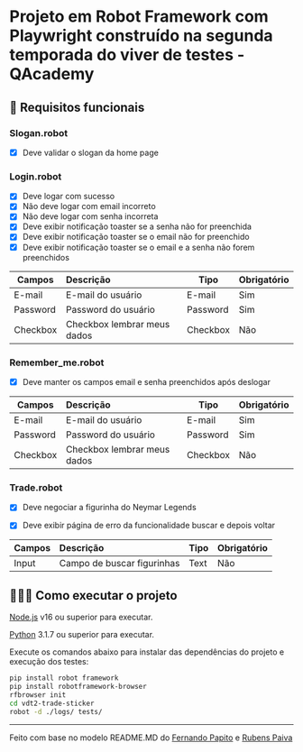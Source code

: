 # Projeto em Robot Framework com Playwright construído na segunda temporada do viver de testes - QAcademy

## 🔖 Requisitos funcionais

### Slogan.robot

- [X] Deve validar o slogan da home page 

### Login.robot

- [X] Deve logar com sucesso 
- [X] Não deve logar com email incorreto 
- [X] Não deve logar com senha incorreta
- [X] Deve exibir notificação toaster se a senha não for preenchida
- [X] Deve exibir notificação toaster se o email não for preenchido
- [X] Deve exibir notificação toaster se o email e a senha não forem preenchidos

| Campos   | Descrição                             | Tipo     | Obrigatório |
| ------   | :------------------------------------ | -------- | ----------- |
| E-mail   | E-mail do usuário                     | E-mail   | Sim         |
| Password | Password do usuário                   | Password | Sim         |
| Checkbox | Checkbox lembrar meus dados           | Checkbox | Não         |

### Remember_me.robot

- [X] Deve manter os campos email e senha preenchidos após deslogar 

| Campos   | Descrição                             | Tipo     | Obrigatório |
| ------   | :------------------------------------ | -------- | ----------- |
| E-mail   | E-mail do usuário                     | E-mail   | Sim         |
| Password | Password do usuário                   | Password | Sim         |
| Checkbox | Checkbox lembrar meus dados           | Checkbox | Não         |

### Trade.robot

- [X] Deve negociar a figurinha do Neymar Legends 
- [X] Deve exibir página de erro da funcionalidade buscar e depois voltar


| Campos  | Descrição                             | Tipo     | Obrigatório |
| ------  | :------------------------------------ | -------- | ----------- |
| Input   | Campo de buscar figurinhas            | Text     | Não         |

 



## 👨🏻‍💻 Como executar o projeto

[Node.js](https://nodejs.org/) v16 ou superior para executar.

[Python](https://www.python.org/downloads/) 3.1.7 ou superior para executar.

Execute os comandos abaixo para instalar das dependências do projeto e execução dos testes:

```sh
pip install robot framework
pip install robotframework-browser
rfbrowser init
cd vdt2-trade-sticker
robot -d ./logs/ tests/ 
```

---

Feito com base no modelo README.MD do [Fernando Papito](https://github.com/weareqacademy/curso-k6-basico/blob/main/README.md) e [Rubens Paiva](https://github.com/rubenspaiva/vdt2-trade-sticker/blob/main/Readme.md)
